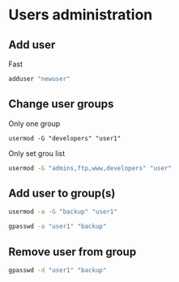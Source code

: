 # Users administration
## Add user
Fast
```bash
adduser "newuser"
```
## Change user groups
Only one group
```
usermod -G "developers" "user1" 
```

Only set grou list
```bash
usermod -G "admins,ftp,www,developers" "user"
```
## Add user to group(s)
```bash
usermod -a -G "backup" "user1"
```
```bash
gpasswd -a "user1" "backup"
```
## Remove user from group
```bash
gpasswd -d "user1" "backup"
```
